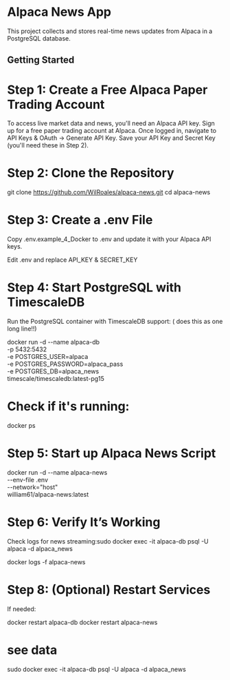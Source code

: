 # Alpaca News App

This project collects and stores real-time news updates from Alpaca in a PostgreSQL database.

## Getting Started

# Step 1: Create a Free Alpaca Paper Trading Account
To access live market data and news, you'll need an Alpaca API key.
Sign up for a free paper trading account at Alpaca.
Once logged in, navigate to API Keys & OAuth → Generate API Key.
Save your API Key and Secret Key (you'll need these in Step 2).
# Step 2: Clone the Repository

git clone https://github.com/WilRoales/alpaca-news.git
cd alpaca-news
# Step 3: Create a .env File
Copy  .env.example_4_Docker to .env and update it with your Alpaca API keys.

Edit .env and replace API_KEY & SECRET_KEY

# Step 4: Start PostgreSQL with TimescaleDB
Run the PostgreSQL container with TimescaleDB support: ( does this as one long line!!)

docker run -d --name alpaca-db \
  -p 5432:5432 \
  -e POSTGRES_USER=alpaca \
  -e POSTGRES_PASSWORD=alpaca_pass \
  -e POSTGRES_DB=alpaca_news \
  timescale/timescaledb:latest-pg15
  
# Check if it's running:

docker ps

# Step 5: Start up Alpaca News Script

docker run -d --name alpaca-news \
  --env-file .env \
  --network="host" \
  william61/alpaca-news:latest
  
# Step 6: Verify It’s Working

Check logs for news streaming:sudo docker exec -it alpaca-db psql -U alpaca -d alpaca_news


docker logs -f alpaca-news

# Step 8: (Optional) Restart Services
If needed:

docker restart alpaca-db
docker restart alpaca-news

# see data 

sudo docker exec -it alpaca-db psql -U alpaca -d alpaca_news




